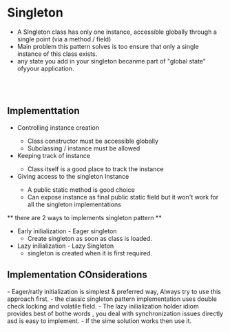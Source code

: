 <h1> Singleton</h1>

<ul>
  <li>A SIngleton class has only one instance, accessible globally through a single point (via a method / field)</li>
  <li> Main problem this pattern solves is too ensure that only a single instance of this class exists.
  <li> any state you add in your singleton becanme part of "global state" ofyyour application.
</ul> 


<br><br>
<h2>Implementtation</h2>
<ul>
  <li>Controlling instance creation </li>
  <ul>
    <li> Class constructor must be accessible globally</li>
    <li>Subclassing / instance must be allowed </li>
  </ul>
  <li> Keeping track of instance</li>
  <ul>
    <li>Class itself is a good place to track the instance</li>
  </ul>
  <li>Giving access to the singleton Instance</li>
  <ul>
    <li> A public static method is good choice </li>
    <li> Can expose instance as final public static field but it won't work for all the singleton implementations </li>
  </ul>
 </ul>
  
  
  ** there are 2 ways to implements singleton pattern **
  - Early inilialization - Eager singleton
     -  Create singleton as soon as class is loaded.
  -  Lazy inilialization - Lazy Singleton
     -  singleton is created when it is first required.
     
     
 <h2> Implementation COnsiderations </h2>
 - Eager/ratly initialization is simplest & preferred way, Always try to use this approach first.
 - the classic singleton pattern implementation uses double check locking and volatile field.
 - The lazy inilialization holder idiom provides best of bothe words , you deal with synchronization issues directly asd is easy to implement.
 - If the sime solution works then  use it.
    
